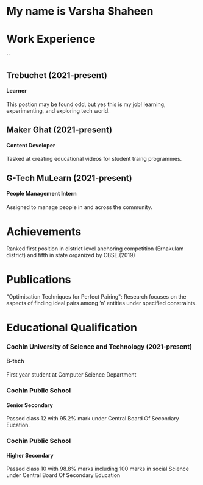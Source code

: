 # My name is Varsha Shaheen


# Work Experience
<div>``
<h2>Trebuchet (2021-present)</h3>
<h4 >Learner</h4>
This postion may be found odd, but yes this is my job! learning, experimenting, and exploring tech world.
</div>
<div>
<h2>Maker Ghat (2021-present)</h2>
<h4 >Content Developer</h4>
Tasked at creating educational videos for student traing programmes.
</div>
<div>
<h2>G-Tech MuLearn (2021-present)</h2>
<h4 >People Management Intern</h4>
Assigned to manage people in and across the community.  
</div>


# Achievements

Ranked first position in district level anchoring competition (Ernakulam district) and fifth in state organized by CBSE.(2019)

# Publications

"Optimisation Techniques for Perfect Pairing":
	Research focuses on the aspects of finding ideal pairs among ’n’ entities under specified constraints.


# Educational Qualification
<h3>Cochin University of Science and Technology (2021-present)</h3>
<h4>B-tech</h4>
First year student at Computer Science Department
<h3>Cochin Public School</h3>
<h4>Senior Secondary</h4>
Passed class 12 with 95.2% mark under Central Board Of Secondary Eucation.
<h3>Cochin Public School</h3>
<h4>Higher Secondary</h4>
Passed class 10 with 98.8% marks including 100 marks in social
 Science under Central Board Of Secondary Education


